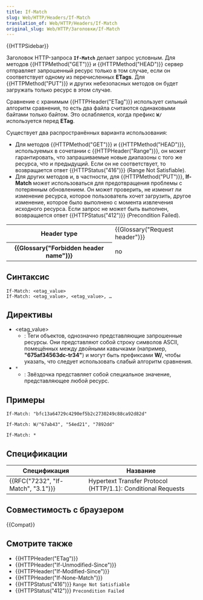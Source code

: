```yaml
---
title: If-Match
slug: Web/HTTP/Headers/If-Match
translation_of: Web/HTTP/Headers/If-Match
original_slug: Web/HTTP/Заголовки/If-Match
---
```


{{HTTPSidebar}}

Заголовок HTTP-запроса **`If-Match`** делает запрос условным. Для методов {{HTTPMethod("GET")}} и {{HTTPMethod("HEAD")}} сервер отправляет запрошенный ресурс только в том случае, если он соответствует одному из перечисленных **ETags**. Для {{HTTPMethod("PUT")}} и других небезопасных методов он будет загружать только ресурс в этом случае.

Сравнение с хранимым {{HTTPHeader("ETag")}} использует сильный алгоритм сравнения, то есть два файла считаются одинаковыми байтами только байтом. Это ослабляется, когда префикс **`W/`** используется перед **ETag**.

Существует два распространённых варианта использования:

- Для методов {{HTTPMethod("GET")}} и {{HTTPMethod("HEAD")}}, используемых в сочетании с {{HTTPHeader("Range")}}, он может гарантировать, что запрашиваемые новые диапазоны с того же ресурса, что и предыдущий. Если он не соответствует, то возвращается ответ {{HTTPStatus("416")}} (Range Not Satisfiable).
- Для других методов и, в частности, для {{HTTPMethod("PUT")}}, **If-Match** может использоваться для предотвращения проблемы с потерянным обновлением. Он может проверить, не изменит ли изменение ресурса, которое пользователь хочет загрузить, другое изменение, которое было выполнено с момента извлечения исходного ресурса. Если запрос не может быть выполнен, возвращается ответ {{HTTPStatus("412")}} (Precondition Failed).

<table class="properties">
  <tbody>
    <tr>
      <th scope="row">Header type</th>
      <td>{{Glossary("Request header")}}</td>
    </tr>
    <tr>
      <th scope="row">{{Glossary("Forbidden header name")}}</th>
      <td>no</td>
    </tr>
  </tbody>
</table>

## Синтаксис

```
If-Match: <etag_value>
If-Match: <etag_value>, <etag_value>, …
```

## Директивы

- \<etag_value>
  - : Теги объектов, однозначно представляющие запрошенные ресурсы. Они представляют собой строку символов ASCII, помещённых между двойными кавычками (например, **"675af34563dc-tr34"**) и могут быть префиксами **W/**, чтобы указать, что следует использовать слабый алгоритм сравнения.
- `*`
  - : Звёздочка представляет собой специальное значение, представляющее любой ресурс.

## Примеры

```
If-Match: "bfc13a64729c4290ef5b2c2730249c88ca92d82d"

If-Match: W/"67ab43", "54ed21", "7892dd"

If-Match: *
```

## Спецификации

| Спецификация                       | Название                                                     |
| ---------------------------------- | ------------------------------------------------------------ |
| {{RFC("7232", "If-Match", "3.1")}} | Hypertext Transfer Protocol (HTTP/1.1): Conditional Requests |

## Совместимость с браузером

{{Compat}}

## Смотрите также

- {{HTTPHeader("ETag")}}
- {{HTTPHeader("If-Unmodified-Since")}}
- {{HTTPHeader("If-Modified-Since")}}
- {{HTTPHeader("If-None-Match")}}
- {{HTTPStatus("416")}} `Range Not Satisfiable`
- {{HTTPStatus("412")}} `Precondition Failed`
